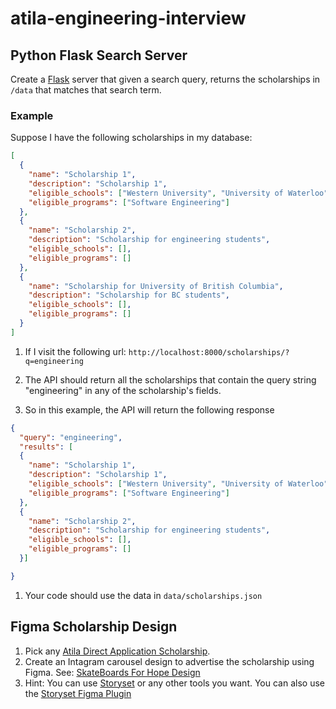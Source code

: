 # atila-engineering-interview


## Python Flask Search Server

Create a [Flask](https://flask.palletsprojects.com/en/1.1.x/) server that given a search query, returns the scholarships in `/data` that matches that search term.

### Example

Suppose I have the following scholarships in my database:

```json
[
  {
    "name": "Scholarship 1",
    "description": "Scholarship 1",
    "eligible_schools": ["Western University", "University of Waterloo"],
    "eligible_programs": ["Software Engineering"]
  },
  {
    "name": "Scholarship 2",
    "description": "Scholarship for engineering students",
    "eligible_schools": [],
    "eligible_programs": []
  },
  {
    "name": "Scholarship for University of British Columbia",
    "description": "Scholarship for BC students",
    "eligible_schools": [],
    "eligible_programs": []
  }
]
```

1. If I visit the following url: `http://localhost:8000/scholarships/?q=engineering`
1. The API should return all the scholarships that contain the query string "engineering" 
in any of the scholarship's fields.

1. So in this example, the API will return the following response
```json
{
  "query": "engineering",
  "results": [
  {
    "name": "Scholarship 1",
    "description": "Scholarship 1",
    "eligible_schools": ["Western University", "University of Waterloo"],
    "eligible_programs": ["Software Engineering"]
  },
  {
    "name": "Scholarship 2",
    "description": "Scholarship for engineering students",
    "eligible_schools": [],
    "eligible_programs": []
  }]

}
```

1. Your code should use the data in `data/scholarships.json`
## Figma Scholarship Design

1. Pick any [Atila Direct Application Scholarship](https://atila.ca/scholarship/direct).
1. Create an Intagram carousel design to advertise the scholarship using Figma. See: [SkateBoards For Hope Design](https://www.instagram.com/p/CLKSucZsxcm/)
1. Hint: You can use [Storyset](https://storyset.com/) or any other tools you want. You can also use the [Storyset Figma Plugin](https://storyset.com/for-figma)
